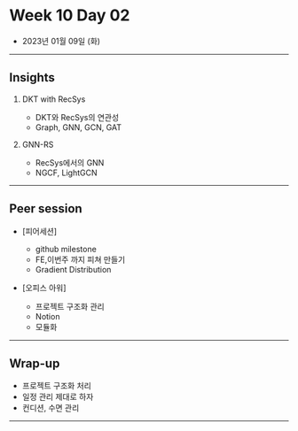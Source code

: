 # Week 10 Day 02

- 2023년 01월 09일 (화)

---

## Insights
 
1) DKT with RecSys
    - DKT와 RecSys의 연관성
    - Graph, GNN, GCN, GAT

2) GNN-RS
    - RecSys에서의 GNN
    - NGCF, LightGCN
   
   

---

## Peer session

- [피어세션]
    - github milestone
    - FE,이번주 까지 피쳐 만들기
    - Gradient Distribution 
    
- [오피스 아워]
    - 프로젝트 구조화 관리
    - Notion
    - 모듈화
   

---

## Wrap-up

- 프로젝트 구조화 처리
- 일정 관리 제대로 하자
- 컨디션, 수면 관리


---
